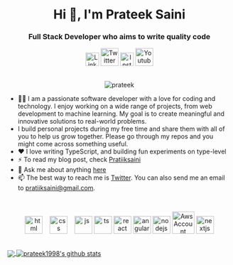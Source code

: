 <h1 align="center">Hi 👋, I'm Prateek Saini</h1>
<h3 align="center">Full Stack Developer who aims to write quality code</h3>

<div align=center>
  <a href="https://www.linkedin.com/in/pratiiksaini/"><img src="https://cdn.worldvectorlogo.com/logos/linkedin-icon-2.svg" title="Linkedin" alt="Linkedin Account" width="30"/></a>
  <a href="https://twitter.com/pratiiksaini"><img src="https://cdn.worldvectorlogo.com/logos/twitter-6.svg" title="Twitter" alt="Twitter Account" width="40"/></a>
  <a href="https://www.instagram.com/codingwithprateek"><img src="https://cdn.worldvectorlogo.com/logos/instagram-2016-5.svg" title="Instagram" alt="Instagram Account" width="30"/></a>
  <a href="https://www.youtube.com/@coding_with_prateek"><img src="https://cdn.worldvectorlogo.com/logos/youtube-icon-5.svg" title="Youtube" alt="Youtube Account" width="40"/></a>
  <br/>  <br/>
 <p><img src="https://komarev.com/ghpvc/?username=prateek1998" alt="prateek"/></p>
</div>

- 👨‍💻 I am a passionate software developer with a love for coding and technology. I enjoy working on a wide range of projects, from web development to machine learning. My goal is to create meaningful and innovative solutions to real-world problems.
- I build personal projects during my free time and share them with all of you to help us grow together. Please go through my repos and you might come across something useful.
- ❤️ I love writing TypeScript, and building fun experiments on type-level
- ⚡ To read my blog post, check [Pratiiksaini](https://pratiiksaini.medium.com/)
- 💬 Ask me about anything [here](https://github.com/prateek1998/prateek1998/issues)
- 📫 The best way to reach me is [Twitter](https://twitter.com/pratiiksaini). You can also send me an email to pratiiksaini@gmail.com.
<br>

<p align="center">
  <img src="https://upload.wikimedia.org/wikipedia/commons/thumb/6/61/HTML5_logo_and_wordmark.svg/2048px-HTML5_logo_and_wordmark.svg.png" alt="html" width="auto" height="40">&nbsp;&nbsp;&nbsp;
  <img src='https://upload.wikimedia.org/wikipedia/commons/thumb/d/d5/CSS3_logo_and_wordmark.svg/1200px-CSS3_logo_and_wordmark.svg.png' alt="css" width="auto" height="40">&nbsp;&nbsp;&nbsp;
  <img src='https://upload.wikimedia.org/wikipedia/commons/6/6a/JavaScript-logo.png' height='40' width='auto' alt="js">
  <img src='https://cdn.worldvectorlogo.com/logos/typescript.svg' height='40' width='auto' alt="ts">
  <img src="https://upload.wikimedia.org/wikipedia/commons/thumb/a/a7/React-icon.svg/1280px-React-icon.svg.png" alt="react" width="auto" height="40"/>
  <img src="https://angular.io/assets/images/logos/angular/angular.svg" alt="angular" width="40" height="40"/>
  <img src="https://cdn.worldvectorlogo.com/logos/nodejs-1.svg" alt="nodejs" width="40" height="40"/>
  <img src="https://cdn.worldvectorlogo.com/logos/aws-2.svg" title="AWS" alt="Aws Account" width="50"/>
  <img
        src="https://cdn.worldvectorlogo.com/logos/nextjs-2.svg"
        alt="nextjs"
        width="40"
        height="40"
      />
</p>
  
<br>
  
<a href="https://github.com/anuraghazra/github-readme-stats">
  <img align="center" src="https://github-readme-stats.vercel.app/api/top-langs/?username=prateek1998&theme=radical&hide=glsl,python" />
</a>
<a href="https://github.com/anuraghazra/github-readme-stats">
  <img align="center" src="https://github-readme-stats.vercel.app/api?username=prateek1998&show_icons=true&theme=radical&line_height=27" alt="prateek1998's github stats" />
</a>
